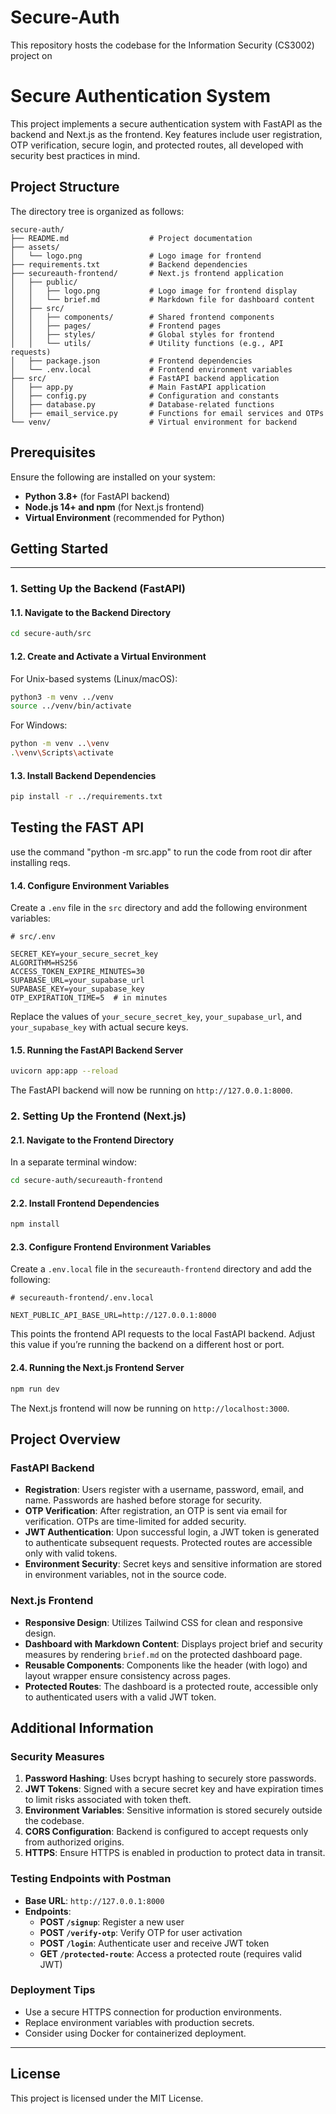 # Secure-Auth

This repository hosts the codebase for the Information Security (CS3002) project on

# Secure Authentication System

This project implements a secure authentication system with FastAPI as the backend and Next.js as the frontend. Key features include user registration, OTP verification, secure login, and protected routes, all developed with security best practices in mind.

## Project Structure

The directory tree is organized as follows:

```
secure-auth/
├── README.md                  # Project documentation
├── assets/
│   └── logo.png               # Logo image for frontend
├── requirements.txt           # Backend dependencies
├── secureauth-frontend/       # Next.js frontend application
│   ├── public/
│   │   ├── logo.png           # Logo image for frontend display
│   │   └── brief.md           # Markdown file for dashboard content
│   ├── src/
│   │   ├── components/        # Shared frontend components
│   │   ├── pages/             # Frontend pages
│   │   ├── styles/            # Global styles for frontend
│   │   └── utils/             # Utility functions (e.g., API requests)
│   ├── package.json           # Frontend dependencies
│   └── .env.local             # Frontend environment variables
├── src/                       # FastAPI backend application
│   ├── app.py                 # Main FastAPI application
│   ├── config.py              # Configuration and constants
│   ├── database.py            # Database-related functions
│   ├── email_service.py       # Functions for email services and OTPs
└── venv/                      # Virtual environment for backend
```

## Prerequisites

Ensure the following are installed on your system:

- **Python 3.8+** (for FastAPI backend)
- **Node.js 14+ and npm** (for Next.js frontend)
- **Virtual Environment** (recommended for Python)

## Getting Started

---


### 1. Setting Up the Backend (FastAPI)

#### 1.1. Navigate to the Backend Directory

```bash
cd secure-auth/src
```

#### 1.2. Create and Activate a Virtual Environment

For Unix-based systems (Linux/macOS):

```bash
python3 -m venv ../venv
source ../venv/bin/activate
```

For Windows:

```bash
python -m venv ..\venv
.\venv\Scripts\activate
```

#### 1.3. Install Backend Dependencies

```bash
pip install -r ../requirements.txt
```


## Testing the FAST API
use the command "python -m src.app" to run the code from root dir after installing reqs.


#### 1.4. Configure Environment Variables

Create a `.env` file in the `src` directory and add the following environment variables:

```env
# src/.env

SECRET_KEY=your_secure_secret_key
ALGORITHM=HS256
ACCESS_TOKEN_EXPIRE_MINUTES=30
SUPABASE_URL=your_supabase_url
SUPABASE_KEY=your_supabase_key
OTP_EXPIRATION_TIME=5  # in minutes
```

Replace the values of `your_secure_secret_key`, `your_supabase_url`, and `your_supabase_key` with actual secure keys.

#### 1.5. Running the FastAPI Backend Server

```bash
uvicorn app:app --reload
```

The FastAPI backend will now be running on `http://127.0.0.1:8000`.

### 2. Setting Up the Frontend (Next.js)

#### 2.1. Navigate to the Frontend Directory

In a separate terminal window:

```bash
cd secure-auth/secureauth-frontend
```

#### 2.2. Install Frontend Dependencies

```bash
npm install
```

#### 2.3. Configure Frontend Environment Variables

Create a `.env.local` file in the `secureauth-frontend` directory and add the following:

```env
# secureauth-frontend/.env.local

NEXT_PUBLIC_API_BASE_URL=http://127.0.0.1:8000
```

This points the frontend API requests to the local FastAPI backend. Adjust this value if you’re running the backend on a different host or port.

#### 2.4. Running the Next.js Frontend Server

```bash
npm run dev
```

The Next.js frontend will now be running on `http://localhost:3000`.

## Project Overview

### FastAPI Backend

- **Registration**: Users register with a username, password, email, and name. Passwords are hashed before storage for security.
- **OTP Verification**: After registration, an OTP is sent via email for verification. OTPs are time-limited for added security.
- **JWT Authentication**: Upon successful login, a JWT token is generated to authenticate subsequent requests. Protected routes are accessible only with valid tokens.
- **Environment Security**: Secret keys and sensitive information are stored in environment variables, not in the source code.

### Next.js Frontend

- **Responsive Design**: Utilizes Tailwind CSS for clean and responsive design.
- **Dashboard with Markdown Content**: Displays project brief and security measures by rendering `brief.md` on the protected dashboard page.
- **Reusable Components**: Components like the header (with logo) and layout wrapper ensure consistency across pages.
- **Protected Routes**: The dashboard is a protected route, accessible only to authenticated users with a valid JWT token.

## Additional Information

### Security Measures

1. **Password Hashing**: Uses bcrypt hashing to securely store passwords.
2. **JWT Tokens**: Signed with a secure secret key and have expiration times to limit risks associated with token theft.
3. **Environment Variables**: Sensitive information is stored securely outside the codebase.
4. **CORS Configuration**: Backend is configured to accept requests only from authorized origins.
5. **HTTPS**: Ensure HTTPS is enabled in production to protect data in transit.

### Testing Endpoints with Postman

- **Base URL**: `http://127.0.0.1:8000`
- **Endpoints**:
  - **POST `/signup`**: Register a new user
  - **POST `/verify-otp`**: Verify OTP for user activation
  - **POST `/login`**: Authenticate user and receive JWT token
  - **GET `/protected-route`**: Access a protected route (requires valid JWT)

### Deployment Tips

- Use a secure HTTPS connection for production environments.
- Replace environment variables with production secrets.
- Consider using Docker for containerized deployment.

---

## License

This project is licensed under the MIT License.
